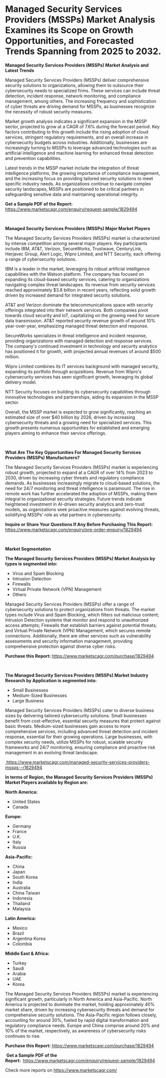 <p><h1>Managed Security Services Providers (MSSPs) Market Analysis Examines its Scope on Growth Opportunities, and Forecasted Trends Spanning from 2025 to 2032.</h1></p><p><strong>Managed Security Services Providers (MSSPs) Market Analysis and Latest Trends</strong></p>
<p><p>Managed Security Services Providers (MSSPs) deliver comprehensive security solutions to organizations, allowing them to outsource their cybersecurity needs to specialized firms. These services can include threat detection, incident response, network monitoring, and compliance management, among others. The increasing frequency and sophistication of cyber threats are driving demand for MSSPs, as businesses recognize the necessity of robust security measures.</p><p>Market growth analysis indicates a significant expansion in the MSSP sector, projected to grow at a CAGR of 7.6% during the forecast period. Key factors contributing to this growth include the rising adoption of cloud services, stringent regulatory requirements, and an overall increase in cybersecurity budgets across industries. Additionally, businesses are increasingly turning to MSSPs to leverage advanced technologies such as artificial intelligence and machine learning for enhanced threat detection and prevention capabilities.</p><p>Latest trends in the MSSP market include the integration of threat intelligence platforms, the growing importance of compliance management, and the increasing focus on providing tailored security solutions to meet specific industry needs. As organizations continue to navigate complex security landscapes, MSSPs are positioned to be critical partners in safeguarding sensitive data and maintaining operational integrity.</p></p>
<p><strong>Get a Sample PDF of the Report:&nbsp;</strong> <a href="https://www.marketscagr.com/enquiry/request-sample/1829494?utm_campaign=3249&utm_medium=2&utm_source=Github&utm_content=ia&utm_term=26032025&utm_id=managed-security-services-providers-mssps">https://www.marketscagr.com/enquiry/request-sample/1829494</a></p>
<p>&nbsp;</p>
<p><strong>Managed Security Services Providers (MSSPs) Major Market Players</strong></p>
<p><p>The Managed Security Services Providers (MSSPs) market is characterized by intense competition among several major players. Key participants include IBM, AT&T, Verizon, SecureWorks, Trustwave, CenturyLink, Herjavec Group, Alert Logic, Wipro Limited, and NTT Security, each offering a range of cybersecurity solutions.</p><p>IBM is a leader in the market, leveraging its robust artificial intelligence capabilities with the Watson platform. The company has focused on expanding its cloud-based security services, catering to organizations navigating complex threat landscapes. Its revenue from security services reached approximately $3.8 billion in recent years, reflecting solid growth driven by increased demand for integrated security solutions.</p><p>AT&T and Verizon dominate the telecommunications space with security offerings integrated into their network services. Both companies pivot towards cloud security and IoT, capitalizing on the growing need for secure data transmission. AT&T reported security revenue growth of around 10% year-over-year, emphasizing managed threat detection and response.</p><p>SecureWorks specializes in threat intelligence and incident response, providing organizations with managed detection and response services. The company's continued investment in technology and security analytics has positioned it for growth, with projected annual revenues of around $500 million.</p><p>Wipro Limited combines its IT services background with managed security, expanding its portfolio through acquisitions. Revenue from Wipro's cybersecurity services has seen significant growth, leveraging its global delivery model.</p><p>NTT Security focuses on building its cybersecurity capabilities through innovative technologies and partnerships, aiding its expansion in the MSSP sector.</p><p>Overall, the MSSP market is expected to grow significantly, reaching an estimated size of over $40 billion by 2026, driven by increasing cybersecurity threats and a growing need for specialized services. This growth presents numerous opportunities for established and emerging players aiming to enhance their service offerings.</p></p>
<p>&nbsp;</p>
<p><strong>What Are The Key Opportunities For Managed Security Services Providers (MSSPs) Manufacturers?</strong></p>
<p><p>The Managed Security Services Providers (MSSPs) market is experiencing robust growth, projected to expand at a CAGR of over 14% from 2023 to 2030, driven by increasing cyber threats and regulatory compliance demands. As businesses increasingly migrate to cloud-based solutions, the need for 24/7 monitoring and threat intelligence is paramount. The rise in remote work has further accelerated the adoption of MSSPs, making them integral to organizational security strategies. Future trends indicate heightened investment in AI-driven security analytics and zero-trust models, as organizations seek proactive measures against evolving threats, solidifying MSSPs' role as vital partners in cybersecurity.</p></p>
<p><strong>Inquire or Share Your Questions If Any Before Purchasing This Report:</strong> <a href="https://www.marketscagr.com/enquiry/pre-order-enquiry/1829494?utm_campaign=3249&utm_medium=2&utm_source=Github&utm_content=ia&utm_term=26032025&utm_id=managed-security-services-providers-mssps">https://www.marketscagr.com/enquiry/pre-order-enquiry/1829494</a></p>
<p>&nbsp;</p>
<p><strong>Market Segmentation</strong></p>
<p><strong>The Managed Security Services Providers (MSSPs) Market Analysis by types is segmented into:</strong></p>
<p><ul><li>Virus and Spam Blocking</li><li>Intrusion Detection</li><li>Firewalls</li><li>Virtual Private Network (VPN) Management</li><li>Others</li></ul></p>
<p><p>Managed Security Services Providers (MSSPs) offer a range of cybersecurity solutions to protect organizations from threats. The market types include Virus and Spam Blocking, which filters out malicious content; Intrusion Detection systems that monitor and respond to unauthorized access attempts; Firewalls that establish barriers against potential threats; and Virtual Private Network (VPN) Management, which secures remote connections. Additionally, there are other services such as vulnerability assessments and security information management, providing comprehensive protection against diverse cyber risks.</p></p>
<p><strong>Purchase this Report:&nbsp;</strong><a href="https://www.marketscagr.com/purchase/1829494?utm_campaign=3249&utm_medium=2&utm_source=Github&utm_content=ia&utm_term=26032025&utm_id=managed-security-services-providers-mssps">https://www.marketscagr.com/purchase/1829494</a></p>
<p>&nbsp;</p>
<p><strong>The Managed Security Services Providers (MSSPs) Market Industry Research by Application is segmented into:</strong></p>
<p><ul><li>Small Businesses</li><li>Medium-Sized Businesses</li><li>Large Business</li></ul></p>
<p><p>Managed Security Services Providers (MSSPs) cater to diverse business sizes by delivering tailored cybersecurity solutions. Small businesses benefit from cost-effective, essential security measures that protect against basic threats. Medium-sized businesses gain access to more comprehensive services, including advanced threat detection and incident response, essential for their growing operations. Large businesses, with complex security needs, utilize MSSPs for robust, scalable security frameworks and 24/7 monitoring, ensuring compliance and proactive risk management in an evolving threat landscape.</p></p>
<p><a href="https://www.marketscagr.com/managed-security-services-providers-mssps--r1829494?utm_campaign=3249&utm_medium=2&utm_source=Github&utm_content=ia&utm_term=26032025&utm_id=managed-security-services-providers-mssps">&nbsp;https://www.marketscagr.com/managed-security-services-providers-mssps--r1829494</a></p>
<p><strong>In terms of Region, the Managed Security Services Providers (MSSPs) Market Players available by Region are:</strong></p>
<p>
    <p> <strong> North America: </strong>
        <ul>
            <li>United States</li>
            <li>Canada</li>
        </ul>
        </p> 
    <p> <strong> Europe: </strong>
        <ul>
            <li>Germany</li>
            <li>France</li>
            <li>U.K.</li>
            <li>Italy</li>
            <li>Russia</li>
        </ul>
        </p> 
    <p> <strong> Asia-Pacific: </strong>
        <ul>
            <li>China</li>
            <li>Japan</li>
            <li>South Korea</li>
            <li>India</li>
            <li>Australia</li>
            <li>China Taiwan</li>
            <li>Indonesia</li>
            <li>Thailand</li>
            <li>Malaysia</li>
        </ul>
        </p> 
    <p> <strong> Latin America: </strong>
        <ul>
            <li>Mexico</li>
            <li>Brazil</li>
            <li>Argentina Korea</li>
            <li>Colombia</li>
        </ul>
        </p> 
    <p> <strong> Middle East & Africa: </strong>
        <ul>
            <li>Turkey</li>
            <li>Saudi</li>
            <li>Arabia</li>
            <li>UAE</li>
            <li>Korea</li>
        </ul>
    </p>
    </p>
<p><p>The Managed Security Services Providers (MSSPs) market is experiencing significant growth, particularly in North America and Asia-Pacific. North America is projected to dominate the market, holding approximately 40% market share, driven by increasing cybersecurity threats and demand for comprehensive security solutions. The Asia-Pacific region follows closely, accounting for around 30%, fueled by rapid digital transformation and regulatory compliance needs. Europe and China comprise around 20% and 10% of the market, respectively, as awareness of cybersecurity risks continues to rise.</p></p>
<p><strong>Purchase this Report: </strong><a href="https://www.marketscagr.com/purchase/1829494?utm_campaign=3249&utm_medium=2&utm_source=Github&utm_content=ia&utm_term=26032025&utm_id=managed-security-services-providers-mssps">https://www.marketscagr.com/purchase/1829494</a></p>
<p>&nbsp;<strong>Get a Sample PDF of the Report:&nbsp;&nbsp;</strong><a href="https://www.marketscagr.com/enquiry/request-sample/1829494?utm_campaign=3249&utm_medium=2&utm_source=Github&utm_content=ia&utm_term=26032025&utm_id=managed-security-services-providers-mssps">https://www.marketscagr.com/enquiry/request-sample/1829494</a></p>
<p><strong></strong></p>
<p>Check more reports on <a href="https://www.marketscagr.com/?utm_campaign=3249&utm_medium=2&utm_source=Github&utm_content=ia&utm_term=26032025&utm_id=managed-security-services-providers-mssps">https://www.marketscagr.com/</a></p>